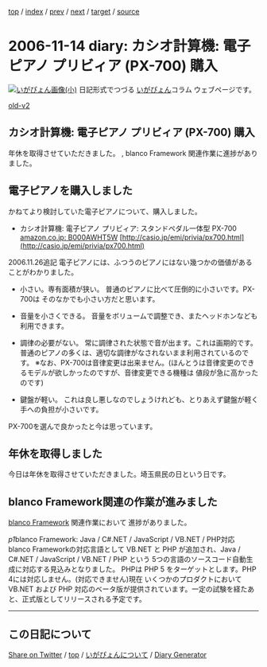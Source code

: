 [top](../index.html) 
 / [index](index.html) 
 / [prev](https://igapyon.github.io/diary/2006/ig061113.html) 
 / [next](https://igapyon.github.io/diary/2006/ig061115.html) 
 / [target](https://igapyon.github.io/diary/2006/ig061114.html) 
 / [source](https://github.com/igapyon/diary/blob/gh-pages/2006/ig061114.html.src.md) 

2006-11-14 diary: カシオ計算機: 電子ピアノ プリビィア (PX-700) 購入
=====================================================================================================
[![いがぴょん画像(小)](https://igapyon.github.io/diary/images/iga200306s.jpg "いがぴょん")](https://igapyon.github.io/diary/memo/memoigapyon.html) 日記形式でつづる [いがぴょん](https://igapyon.github.io/diary/memo/memoigapyon.html)コラム ウェブページです。

[old-v2](ig061114-orig.html)

## カシオ計算機: 電子ピアノ プリビィア (PX-700) 購入

年休を取得させていただきました。 , blanco Framework 関連作業に進捗がありました。


## 電子ピアノを購入しました

かねてより検討していた電子ピアノについて、購入しました。

* カシオ計算機: 電子ピアノ プリビィア: スタンドペダル一体型 PX-700
  [amazon.co.jp: B000AWHT5W](http://www.amazon.co.jp/exec/obidos/ASIN/B000AWHT5W/igapyondiary-22)
  [http://casio.jp/emi/privia/px700.html](http://casio.jp/emi/privia/px700.html)

2006.11.26追記 電子ピアノには、ふつうのピアノにはない幾つかの価値があることがわかりました。

* 小さい。専有面積が狭い。
  普通のピアノに比べて圧倒的に小さいです。PX-700は そのなかでも小さい方だと思います。
  
* 音量を小さくできる。
  音量をボリュームで調整でき、またヘッドホンなども利用できます。
  
* 調律の必要がない。
  常に調律された状態で音が出ます。これは画期的です。普通のピアノの多くは、適切な調律がなされないまま利用されているのです。
  ※なお、PX-700は音律変更は出来ません。(ほんとうは音律変更のできるモデルが欲しかったのですが、音律変更できる機種は 値段が急に高かったのです)
  
* 鍵盤が軽い。
  これは良し悪しなのでしょうけれども、とりあえず鍵盤が軽く 手への負担が小さいです。

PX-700を選んで良かったと今は思っています。

## 年休を取得しました

今日は年休を取得させていただきました。埼玉県民の日という日です。

## blanco Framework関連の作業が進みました

[blanco Framework](http://www.igapyon.jp/blanco/blanco.ja.html) 関連作業において 進捗がありました。


*p1*blanco Framework: Java / C#.NET / JavaScript / VB.NET / PHP対応
blanco Frameworkの対応言語として VB.NET と PHP が追加され、Java / C#.NET / JavaScript / VB.NET / PHP という 5つの言語のソースコード自動生成に対応する見込みとなりました。
PHPは PHP 5 をターゲットとします。PHP 4には対応しません。(対応できません)現在 いくつかのプロダクトにおいて VB.NET および PHP 対応のベータ版が提供されています。一定の試験を経たあと、正式版としてリリースされる予定です。

----------------------------------------------------------------------------------------------------

## この日記について

[Share on Twitter](https://twitter.com/intent/tweet?hashtags=igapyon%2Cdiary%2C%E3%81%84%E3%81%8C%E3%81%B4%E3%82%87%E3%82%93&text=%E3%82%AB%E3%82%B7%E3%82%AA%E8%A8%88%E7%AE%97%E6%A9%9F%3A+%E9%9B%BB%E5%AD%90%E3%83%94%E3%82%A2%E3%83%8E+%E3%83%97%E3%83%AA%E3%83%93%E3%82%A3%E3%82%A2+%28PX-700%29+%E8%B3%BC%E5%85%A5&url=https%3A%2F%2Figapyon.github.io%2Fdiary%2F2006%2Fig061114.html) / [top](../index.html) / [いがぴょんについて](https://igapyon.github.io/diary/memo/memoigapyon.html) / [Diary Generator](https://github.com/igapyon/igapyonv3)
